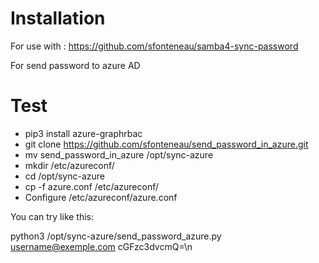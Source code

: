 Installation
========================

For use with : https://github.com/sfonteneau/samba4-sync-password

For send password to azure AD


Test
=====
 - pip3 install azure-graphrbac
 - git clone https://github.com/sfonteneau/send_password_in_azure.git
 - mv send_password_in_azure /opt/sync-azure
 - mkdir /etc/azureconf/
 - cd /opt/sync-azure
 - cp -f azure.conf /etc/azureconf/
 - Configure /etc/azureconf/azure.conf

You can try like this:

python3 /opt/sync-azure/send_password_azure.py username@exemple.com cGFzc3dvcmQ=\n
